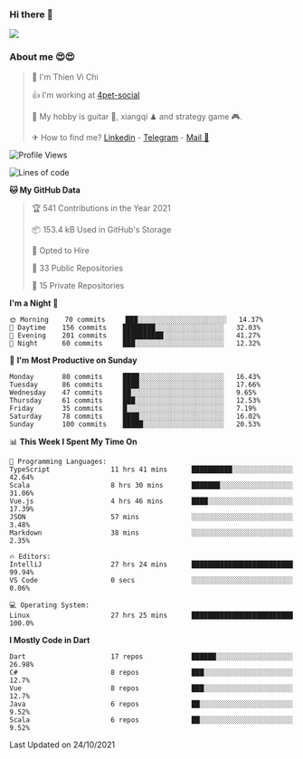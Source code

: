 ### Hi there 👋
![](https://media1.tenor.com/images/9aa4aee77151757a310fcdb4b8fd2a0a/tenor.gif?itemid=12671405)

### About me 😍😍

> 🙎 I'm Thien Vi Chi
> 
> 👍 I'm working at [4pet-social](https://github.com/4pet-social)
>
> 🥞 My hobby is guitar 🎸, xiangqi ♟ and strategy game 🎮.
> 
> ✈ How to find me? [Linkedin](https://www.linkedin.com/in/tvc12/) - [Telegram](https://t.me/yeutham212) - [Mail 📧](mailto:meomeocf98@gmail.com)
> 

<!--START_SECTION:waka-->
![Profile Views](http://img.shields.io/badge/Profile%20Views-7-blue)

![Lines of code](https://img.shields.io/badge/From%20Hello%20World%20I%27ve%20Written-745887%20lines%20of%20code-blue)

**🐱 My GitHub Data** 

> 🏆 541 Contributions in the Year 2021
 > 
> 📦 153.4 kB Used in GitHub's Storage 
 > 
> 💼 Opted to Hire
 > 
> 📜 33 Public Repositories 
 > 
> 🔑 15 Private Repositories  
 > 
**I'm a Night 🦉** 

```text
🌞 Morning    70 commits     ███░░░░░░░░░░░░░░░░░░░░░░   14.37% 
🌆 Daytime    156 commits    ████████░░░░░░░░░░░░░░░░░   32.03% 
🌃 Evening    201 commits    ██████████░░░░░░░░░░░░░░░   41.27% 
🌙 Night      60 commits     ███░░░░░░░░░░░░░░░░░░░░░░   12.32%

```
📅 **I'm Most Productive on Sunday** 

```text
Monday       80 commits     ████░░░░░░░░░░░░░░░░░░░░░   16.43% 
Tuesday      86 commits     ████░░░░░░░░░░░░░░░░░░░░░   17.66% 
Wednesday    47 commits     ██░░░░░░░░░░░░░░░░░░░░░░░   9.65% 
Thursday     61 commits     ███░░░░░░░░░░░░░░░░░░░░░░   12.53% 
Friday       35 commits     █░░░░░░░░░░░░░░░░░░░░░░░░   7.19% 
Saturday     78 commits     ████░░░░░░░░░░░░░░░░░░░░░   16.02% 
Sunday       100 commits    █████░░░░░░░░░░░░░░░░░░░░   20.53%

```


📊 **This Week I Spent My Time On** 

```text
💬 Programming Languages: 
TypeScript               11 hrs 41 mins      ██████████░░░░░░░░░░░░░░░   42.64% 
Scala                    8 hrs 30 mins       ███████░░░░░░░░░░░░░░░░░░   31.06% 
Vue.js                   4 hrs 46 mins       ████░░░░░░░░░░░░░░░░░░░░░   17.39% 
JSON                     57 mins             ░░░░░░░░░░░░░░░░░░░░░░░░░   3.48% 
Markdown                 38 mins             ░░░░░░░░░░░░░░░░░░░░░░░░░   2.35%

🔥 Editors: 
IntelliJ                 27 hrs 24 mins      █████████████████████████   99.94% 
VS Code                  0 secs              ░░░░░░░░░░░░░░░░░░░░░░░░░   0.06%

💻 Operating System: 
Linux                    27 hrs 25 mins      █████████████████████████   100.0%

```

**I Mostly Code in Dart** 

```text
Dart                     17 repos            ██████░░░░░░░░░░░░░░░░░░░   26.98% 
C#                       8 repos             ███░░░░░░░░░░░░░░░░░░░░░░   12.7% 
Vue                      8 repos             ███░░░░░░░░░░░░░░░░░░░░░░   12.7% 
Java                     6 repos             ██░░░░░░░░░░░░░░░░░░░░░░░   9.52% 
Scala                    6 repos             ██░░░░░░░░░░░░░░░░░░░░░░░   9.52%

```



 Last Updated on 24/10/2021
<!--END_SECTION:waka-->